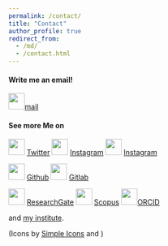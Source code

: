 ```yaml
---
permalink: /contact/
title: "Contact"
author_profile: true
redirect_from: 
  - /md/
  - /contact.html
---
```


#### Write me an email! 
<img height="32" width="32" src="https://cdn.jsdelivr.net/npm/simple-icons@v4/icons/gmail.svg" />[mail](mailto:example@gmail.com)


#### See more Me on
<img height="32" width="32" src="https://cdn.jsdelivr.net/npm/simple-icons@v4/icons/twitter.svg" /> [Twitter](https://twitter.com/)
<img height="32" width="32" src="https://cdn.jsdelivr.net/npm/simple-icons@v4/icons/instagram.svg" /> [Instagram](https://instagram.com/)
<img height="32" width="32" src="https://cdn.jsdelivr.net/npm/simple-icons@v4/icons/linkedin.svg" /> [Instagram](https://de.linkedin.com/?trk=guest_homepage-basic_nav-header-logo)

<img height="32" width="32" src="https://cdn.jsdelivr.net/npm/simple-icons@v4/icons/github.svg" /> [Github](https://www.github.com)
<img height="32" width="32" src="https://cdn.jsdelivr.net/npm/simple-icons@v4/icons/gitlab.svg" /> [Gitlab](https://www.gitlab.com)


<img height="32" width="32" src="https://cdn.jsdelivr.net/npm/simple-icons@v4/icons/researchgate.svg" /> [ResearchGate](https://www.researchgate.net/)
<img height="32" width="32" src="https://cdn.jsdelivr.net/npm/simple-icons@v4/icons/scopus.svg" /> [Scopus](https://www.scopus.com/home.uri)
<img height="32" width="32" src="https://cdn.jsdelivr.net/npm/simple-icons@v4/icons/orcid.svg" />[ORCID](https://orcid.org/) 

and
<i class="fas fa-fw fa-university"></i> [my institute](https://).



(Icons by [Simple Icons](https://simpleicons.org/) and )